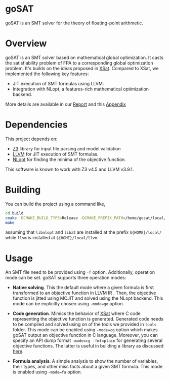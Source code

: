 # goSAT
goSAT is an SMT solver for the theory of floating-point arithmetic.  

# Overview
goSAT is an SMT solver based on mathematical global optimization. It casts the satisfiability
problem of FPA to a corresponding global optimization problem.
It's builds on the ideas proposed in [XSat]. Compared to XSat, we implemented
the following key features:

- JIT execution of SMT formulas using LLVM.
- Integration with NLopt, a features-rich mathematical optimization backend.

More details are available in our [Report] and this [Appendix]

# Dependencies

This project depends on:

- [Z3] library for input file parsing and model validation
- [LLVM] for JIT execution of SMT formulas.
- [NLopt] for finding the minima of the objective function.

This software is known to work with Z3 v4.5 and LLVM v3.9.1.

# Building

You can build the project using a command like,

```bash
cd build
cmake -DCMAKE_BUILD_TYPE=Release -DCMAKE_PREFIX_PATH=/home/gosat/local/ -DLLVM_DIR=/home/gosat/local/llvm/lib/cmake/llvm/ ..
make
```
assuming that `libnlopt` and `libz3` are installed at the prefix `${HOME}/local/`
while `llvm` is installed at `${HOME}/local/llvm`.

# Usage
An SMT file need to be provided using `-f` option. Additionally, operation mode
can be set. goSAT supports three operation modes:

 - **Native solving**. This the default mode where a given formula is first transformed
 to an objective function in LLVM IR . Then, the objective function is jitted using MCJIT
 and solved using the NLopt backend.  This mode can be explicitly chosen
 using `-mode=go` option.

 - **Code generation**. Mimics the behavior of [XSat] where C code representing the
  objective function is generated.
  Generated code needs to be compiled and solved using on of the tools we provided in `tools` folder.
  This mode can be enabled using `-mode=cg` option which makes goSAT output
  an objective function in C language. Moreover, you can specify an API dump format
  `-mode=cg -fmt=plain` for generating several objective functions. The latter is useful in
  building a library as discussed [here](tools/README.md).

 - **Formula analysis**. A simple analysis to show the number of variables, their
 types, and other misc facts about a given SMT formula. This mode is enabled
 using `-mode=fa` option.


  [Z3]: <https://github.com/Z3Prover/z3>
  [LLVM]: <http://llvm.org/>
  [online]: <http://www.cs.nyu.edu/~barrett/smtlib/QF_FP_Hierarchy.zip>
  [XSat]: <http://dx.doi.org/10.1007/978-3-319-41540-6_11>
  [NLopt]: <https://github.com/stevengj/nlopt>
  [Report]: <https://blog.formallyapplied.com/docs/gosat.pdf>
  [Appendix]: <https://blog.formallyapplied.com/posts/2017/05/gosat-faq/>
